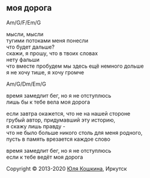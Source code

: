 ## моя дорога 

Am/G/F/Em/G  

мысли, мысли  
тугими потоками меня понесли  
что будет дальше?  
скажи, я прошу, что в твоих словах   
нету фальши   
что вместе пробудем мы здесь ещё немного дольше  
я не хочу тише, я хочу громче  

Am/G/Dm/Em/G  

время замедлит бег, но я не отступлюсь  
лишь бы к тебе вела моя дорога  

если завтра окажется, что не на нашей стороне  
грубый автор, придумавший эту историю,  
я скажу лишь правду -  
что не было больше никого столь для меня родного,  
пусть в память врезается каждое слово  

время замедлит бег, но я не отступлюсь  
если к тебе ведёт моя дорога

Copyright © 2013-2020 [Юля Кошкина](https://vk.com/koshkamoroshka), Иркутск
